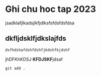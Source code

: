 # Ghi chu hoc tap 2023
jsadklafjlkadsjlkfjdlksfsfdsfdsfdsa
## dkfljdsklfjdkslajfds
`dsfhdshafdshfdshfjkdshfkjdshf`

jhDFKhKDSJ **KFDJSKF**jdsaf

```
git add .
```
